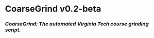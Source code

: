 <h1>CoarseGrind v0.2-beta</h1>
<h3><em>CoarseGrind: The automated Virginia Tech course grinding script.</em></h3>

